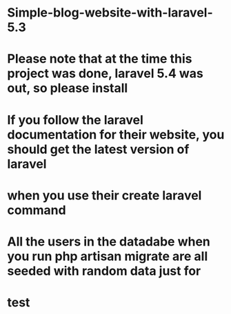 # Simple-blog-website-with-laravel-5.3
# Please note that at the time this project was done, laravel 5.4 was out, so please install 
# If you follow the laravel documentation for their website, you should get the latest version of laravel
# when you use their create laravel command

# All the users in the datadabe when you run php artisan migrate are all seeded with random data just for
# test